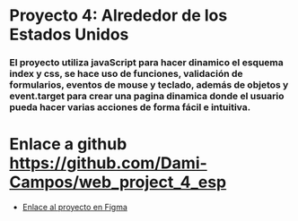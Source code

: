 # Proyecto 4: Alrededor de los Estados Unidos

### El proyecto utiliza javaScript para hacer dinamico el esquema index y css, se hace uso de funciones, validación de formularios, eventos de mouse y teclado, además de objetos y event.target para crear una pagina dinamica donde el usuario pueda hacer varias acciones de forma fácil e intuitiva. 
 # Enlace a github https://github.com/Dami-Campos/web_project_4_esp


* [Enlace al proyecto en Figma](https://www.figma.com/file/LDMgqWesKpQkIwhOfEBuTS/WEB%2C-Sprint-5%3A-Around-The-U.S.-%7C-desktop-%2B-mobile?node-id=0%3A1)



